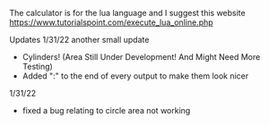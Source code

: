 The calculator is for the lua language and I suggest this website
https://www.tutorialspoint.com/execute_lua_online.php



Updates
1/31/22
another small update
- Cylinders! (Area Still Under Development! And Might Need More Testing)
- Added ":" to the end of every output to make them look nicer

1/31/22
- fixed a bug relating to circle area not working
